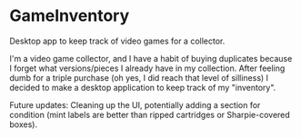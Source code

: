 GameInventory
=============

Desktop app to keep track of video games for a collector.

I'm a video game collector, and I have a habit of buying
duplicates because I forget what versions/pieces I already
have in my collection. After feeling dumb for a triple
purchase (oh yes, I did reach that level of silliness)
I decided to make a desktop application to keep track
of my "inventory".

Future updates: Cleaning up the UI, potentially adding
a section for condition (mint labels are better than
ripped cartridges or Sharpie-covered boxes).
